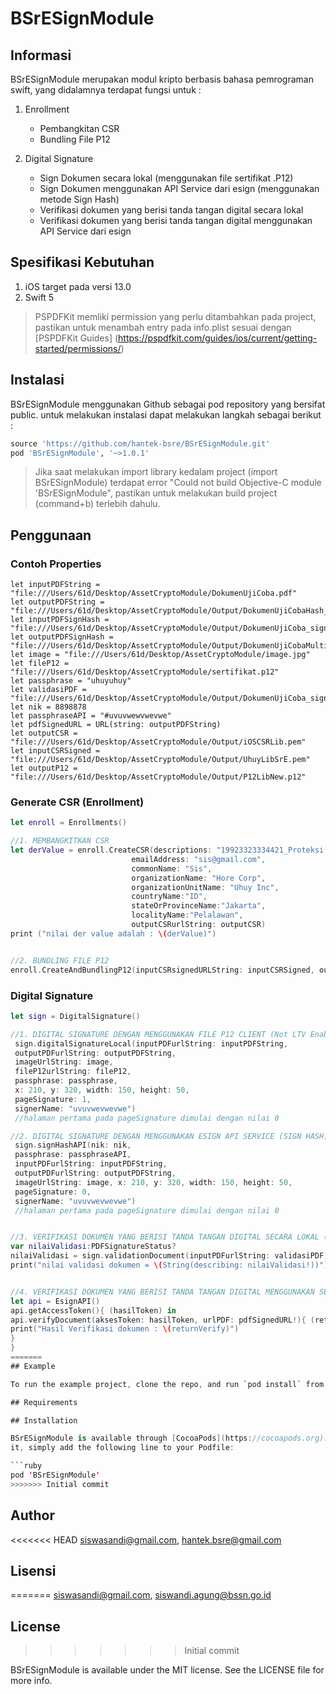 # BSrESignModule

## Informasi
BSrESignModule merupakan modul kripto berbasis bahasa pemrograman swift, yang didalamnya terdapat fungsi untuk :
1. Enrollment
    - Pembangkitan CSR
    - Bundling File P12

2. Digital Signature
    - Sign Dokumen secara lokal  (menggunakan file sertifikat .P12)
    - Sign Dokumen menggunakan API Service dari esign (menggunakan metode Sign Hash)
    - Verifikasi dokumen yang berisi tanda tangan digital secara lokal
    - Verifikasi dokumen yang berisi tanda tangan digital menggunakan API Service dari esign

## Spesifikasi Kebutuhan
1. iOS target pada versi 13.0
2. Swift 5

> PSPDFKit memliki permission yang perlu ditambahkan pada project, pastikan untuk menambah entry pada info.plist sesuai dengan [PSPDFKit Guides] (https://pspdfkit.com/guides/ios/current/getting-started/permissions/) 

## Instalasi

BSrESignModule menggunakan Github sebagai pod repository yang bersifat public.
untuk melakukan instalasi dapat melakukan langkah sebagai berikut :


```ruby
source 'https://github.com/hantek-bsre/BSrESignModule.git'
pod 'BSrESignModule', '~>1.0.1'
```

> Jika saat melakukan import library kedalam project (import BSrESignModule) terdapat error "Could not build Objective-C module 'BSrESignModule", pastikan untuk melakukan build project (command+b) terlebih dahulu.


## Penggunaan

### Contoh Properties

```
let inputPDFString = "file:///Users/61d/Desktop/AssetCryptoModule/DokumenUjiCoba.pdf"
let outputPDFString = "file:///Users/61d/Desktop/AssetCryptoModule/Output/DokumenUjiCobaHash_signed.pdf"
let inputPDFSignHash = "file:///Users/61d/Desktop/AssetCryptoModule/Output/DokumenUjiCoba_signed.pdf"
let outputPDFSignHash = "file:///Users/61d/Desktop/AssetCryptoModule/Output/DokumenUjiCobaMultiple_signed.pdf"
let image = "file:///Users/61d/Desktop/AssetCryptoModule/image.jpg"
let fileP12 = "file:///Users/61d/Desktop/AssetCryptoModule/sertifikat.p12"
let passphrase = "uhuyuhuy"
let validasiPDF = "file:///Users/61d/Desktop/AssetCryptoModule/Output/DokumenUjiCoba_signed.pdf"
let nik = 8898878
let passphraseAPI = "#uvuvwewvwevwe"
let pdfSignedURL = URL(string: outputPDFString)
let outputCSR = "file:///Users/61d/Desktop/AssetCryptoModule/Output/iOSCSRLib.pem"
let inputCSRSigned = "file:///Users/61d/Desktop/AssetCryptoModule/Output/UhuyLibSrE.pem"
let outputP12 = "file:///Users/61d/Desktop/AssetCryptoModule/Output/P12LibNew.p12"

```

### Generate CSR (Enrollment)

```swift
let enroll = Enrollments()

//1. MEMBANGKITKAN CSR
let derValue = enroll.CreateCSR(descriptions: "19923323334421_Proteksi Email dan Tanda Tangan Digital",
                           emailAddress: "sis@gmail.com",
                           commonName: "Sis",
                           organizationName: "Hore Corp",
                           organizationUnitName: "Uhuy Inc",
                           countryName:"ID",
                           stateOrProvinceName:"Jakarta",
                           localityName:"Pelalawan",
                           outputCSRurlString: outputCSR)
print ("nilai der value adalah : \(derValue)")


//2. BUNDLING FILE P12
enroll.CreateAndBundlingP12(inputCSRsignedURLString: inputCSRSigned, outputP12urlString: outputP12, setPassphrase: "y43L4h")
```

### Digital Signature

```swift
let sign = DigitalSignature()

//1. DIGITAL SIGNATURE DENGAN MENGGUNAKAN FILE P12 CLIENT (Not LTV Enabled & Timestamp not embedded)
 sign.digitalSignatureLocal(inputPDFurlString: inputPDFString,
 outputPDFurlString: outputPDFString,
 imageUrlString: image,
 fileP12urlString: fileP12,
 passphrase: passphrase,
 x: 210, y: 320, width: 150, height: 50,
 pageSignature: 1,
 signerName: "uvuvwevwevwe")
 //halaman pertama pada pageSignature dimulai dengan nilai 0

//2. DIGITAL SIGNATURE DENGAN MENGGUNAKAN ESIGN API SERVICE (SIGN HASH)
 sign.signHashAPI(nik: nik,
 passphrase: passphraseAPI,
 inputPDFurlString: inputPDFString,
 outputPDFurlString: outputPDFString,
 imageUrlString: image, x: 210, y: 320, width: 150, height: 50,
 pageSignature: 0,
 signerName: "uvuvwevwevwe")
 //halaman pertama pada pageSignature dimulai dengan nilai 0


//3. VERIFIKASI DOKUMEN YANG BERISI TANDA TANGAN DIGITAL SECARA LOKAL (Limited Get Information)
var nilaiValidasi:PDFSignatureStatus?
nilaiValidasi = sign.validationDocument(inputPDFurlString: validasiPDF)
print("nilai validasi dokumen = \(String(describing: nilaiValidasi!))")


//4. VERIFIKASI DOKUMEN YANG BERISI TANDA TANGAN DIGITAL MENGGUNAKAN SERVICE ESIGN
let api = EsignAPI()
api.getAccessToken(){ (hasilToken) in
api.verifyDocument(aksesToken: hasilToken, urlPDF: pdfSignedURL!){ (returnVerify) in
print("Hasil Verifikasi dokumen : \(returnVerify)")
}
}
=======
## Example

To run the example project, clone the repo, and run `pod install` from the Example directory first.

## Requirements

## Installation

BSrESignModule is available through [CocoaPods](https://cocoapods.org). To install
it, simply add the following line to your Podfile:

```ruby
pod 'BSrESignModule'
>>>>>>> Initial commit
```

## Author

<<<<<<< HEAD
siswasandi@gmail.com, hantek.bsre@gmail.com

## Lisensi
=======
siswasandi@gmail.com, siswandi.agung@bssn.go.id

## License
>>>>>>> Initial commit

BSrESignModule is available under the MIT license. See the LICENSE file for more info.
